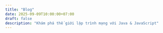 ```yaml
---
title: "Blog"
date: 2025-09-09T10:00:00+07:00
draft: false
description: "Khám phá thế giới lập trình mạng với Java & JavaScript"
---
```



